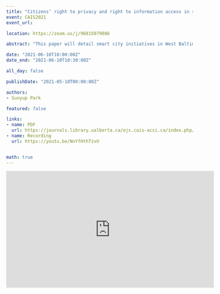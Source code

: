 ```yaml
---
title: "Citizens’ right to privacy and right to information access in smart cities: Evaluating the smart city initiative of West Baltimore"
event: CAIS2021
event_url:

location: https://zoom.us/j/96815079086

abstract: "This paper will detail smart city initiatives in West Baltimore and evaluate different approaches to ensure the right to privacy and the right to information access of lower-income communities of color. After evaluating these approaches, this paper proposes recommendations to facilitate the right to privacy and the right to information access in lower-income communities."

date: "2021-06-10T10:00:00Z"
date_end: "2021-06-10T10:30:00Z"

all_day: false

publishDate: "2021-05-18T00:00:00Z"

authors:
- Sunyup Park

featured: false

links:
- name: PDF
  url: https://journals.library.ualberta.ca/ojs.cais-acsi.ca/index.php/cais-asci/article/view/1198/1034
- name: Recording
  url: https://youtu.be/NnYfHthTzvU


math: true
---
```

<iframe width="560" height="315" src="https://www.youtube.com/embed/NnYfHthTzvU" title="YouTube video player" frameborder="0" allow="accelerometer; autoplay; clipboard-write; encrypted-media; gyroscope; picture-in-picture" allowfullscreen></iframe>